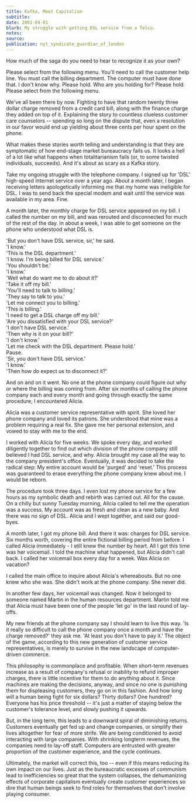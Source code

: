 ```yaml
---
title: Kafka, Meet Capitalism
subtitle:
date: 2001-04-01
blurb: My struggle with getting DSL service from a Telco.
notes:
source:
publication: nyt_syndicate_guardian_of_london
---
```


How much of the saga do you need to hear to recognize it as your own?

Please select from the following menu. You'll need to call the customer help line. You must call the billing department. The computer must have done that. I don't know why. Please hold. Who are you holding for? Please hold. Please select from the following menu.

We've all been there by now. Fighting to have that random twenty three dollar charge removed from a credit card bill, along with the finance charge they added on top of it. Explaining the story to countless clueless customer care counselors -- spending so long on the dispute that, even a resolution in our favor would end up yielding about three cents per hour spent on the phone.

What makes these stories worth telling and understanding is that they are symptomatic of how end-stage market bureaucracy fails us. It looks a hell of a lot like what happens when totalitarianism fails (or, to some twisted individuals, succeeds). And it's about as scary as a Kafka story.

Take my ongoing struggle with the telephone company. I signed up for 'DSL' high-speed Internet service over a year ago. About a month later, I began receiving letters apologetically informing me that my home was ineligible for DSL. I was to send back the special modem and wait until the service was available in my area. Fine.

A month later, the monthly charge for DSL service appeared on my bill. I called the number on my bill, and was rerouted and disconnected for much of the rest of the day. In about a week, I was able to get someone on the phone who understood what DSL is.

'But you don't have DSL service, sir,' he said.  
'I know.'  
'This is the DSL department.'  
'I know. I'm being billed for DSL service.'  
'You shouldn't be.'  
'I know.'  
'Well what do want me to do about it?'  
'Take it off my bill.'  
'You'll need to talk to billing.'  
'They say to talk to you.'  
'Let me connect you to billing.'  
'This is billing.'  
'I need to get a DSL charge off my bill.'  
'Are you dissatisfied with your DSL service?'  
'I don't have DSL service.'  
'Then why is it on your bill?'  
'I don't know.'  
'Let me check with the DSL department. Please hold.'  
Pause.  
'Sir, you don't have DSL service.'  
'I know.'  
'Then how do expect us to disconnect it?'

And on and on it went. No one at the phone company could figure out why or where the billing was coming from. After six months of calling the phone company each and every month and going through exactly the same procedure, I encountered Alicia.

Alicia was a customer service representative with spirit. She loved her phone company and loved its patrons. She understood that mine was a problem requiring a real fix. She gave me her personal extension, and vowed to stay with me to the end.

I worked with Alicia for five weeks. We spoke every day, and worked diligently together to find out which division of the phone company still believed I had DSL service, and why. Alicia brought my case all the way to the company president's office. Eventually, it was decided to take the radical step: My entire account would be 'purged' and 'reset.' This process was guaranteed to erase everything the phone company knew about me. I would be reborn.

The procedure took three days. I even lost my phone service for a few hours as my symbolic death and rebirth was carried out. All for the cause. On a chilly but sunny Tuesday morning, Alicia called to tell me the operation was a success. My account was as fresh and clean as a new baby. And there was no sign of DSL. Alicia and I wept together, and said our good-byes.

A month later, I got my phone bill. And there it was: charges for DSL service. Six months worth, covering the entire fictional billing period from before. I called Alicia immediately - I still knew the number by heart. All I got this time was her voicemail. I told the machine what happened, but Alicia didn't call back. I called her voicemail box every day for a week. Was Alicia on vacation?

I called the main office to inquire about Alicia's whereabouts. But no one knew who she was. She didn't work at the phone company. She never did.

In another few days, her voicemail was changed. Now it belonged to someone named Martin in the human resources department. Martin told me that Alicia must have been one of the people 'let go' in the last round of lay-offs.

My new friends at the phone company say I should learn to live this way. 'Is it really so difficult to call the phone company once a month and have the charge removed?' they ask me. 'At least you don't have to pay it.' The object of the game, according to this new generation of customer service representatives, is merely to survive in the new landscape of computer-driven commerce.

This philosophy is commonplace and profitable. When short-term revenues increase as a result of company's refusal or inability to refund improper charges, there is little incentive for them to do anything about it. Since machines are making the decisions, anyway, and since no one is punishing them for displeasing customers, they go on in this fashion. And how long will a human being fight for six dollars? Thirty dollars? One hundred? Everyone has his price threshold -- it's just a matter of staying below the customer's tolerance level, and slowly pushing it upwards.

But, in the long term, this leads to a downward spiral of diminishing returns. Customers eventually get fed up and change companies, or simplify their lives altogether for fear of more strife. We are being conditioned to avoid interacting with large companies. With shrinking longterm revenues, the companies need to lay-off staff. Computers are entrusted with greater proportion of the customer experience, and the cycle continues.

Ultimately, the market will correct this, too -- even if this means reducing its own impact on our lives. Just as the bureaucratic excesses of communism lead to inefficiencies so great that the system collapses, the dehumanizing effects of corporate capitalism eventually create customer experiences so dire that human beings seek to find roles for themselves that don't involve playing consumer.
